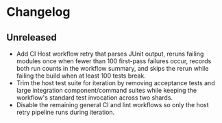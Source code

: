 # Changelog

## Unreleased

- Add CI Host workflow retry that parses JUnit output, reruns failing modules once when fewer than 100 first-pass failures occur, records both run counts in the workflow summary, and skips the rerun while failing the build when at least 100 tests break.
- Trim the host test suite for iteration by removing acceptance tests and large integration component/command suites while keeping the workflow's standard test invocation across two shards.
- Disable the remaining general CI and lint workflows so only the host retry pipeline runs during iteration.
